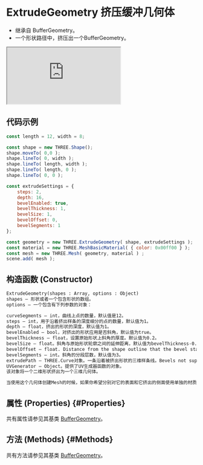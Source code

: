 # ExtrudeGeometry 挤压缓冲几何体

- 继承自 BufferGeometry。
- 一个形状路径中，挤压出一个BufferGeometry。

<iframe id="scene" src="https://threejs.org/docs/scenes/geometry-browser.html#ExtrudeGeometry"></iframe>

## 代码示例

```js
const length = 12, width = 8;

const shape = new THREE.Shape();
shape.moveTo( 0,0 );
shape.lineTo( 0, width );
shape.lineTo( length, width );
shape.lineTo( length, 0 );
shape.lineTo( 0, 0 );

const extrudeSettings = {
	steps: 2,
	depth: 16,
	bevelEnabled: true,
	bevelThickness: 1,
	bevelSize: 1,
	bevelOffset: 0,
	bevelSegments: 1
};

const geometry = new THREE.ExtrudeGeometry( shape, extrudeSettings );
const material = new THREE.MeshBasicMaterial( { color: 0x00ff00 } );
const mesh = new THREE.Mesh( geometry, material ) ;
scene.add( mesh );
```

## 构造函数 (Constructor)

```md
ExtrudeGeometry(shapes : Array, options : Object)
shapes — 形状或者一个包含形状的数组。
options — 一个包含有下列参数的对象：

curveSegments — int，曲线上点的数量，默认值是12。
steps — int，用于沿着挤出样条的深度细分的点的数量，默认值为1。
depth — float，挤出的形状的深度，默认值为1。
bevelEnabled — bool，对挤出的形状应用是否斜角，默认值为true。
bevelThickness — float，设置原始形状上斜角的厚度。默认值为0.2。
bevelSize — float。斜角与原始形状轮廓之间的延伸距离，默认值为bevelThickness-0.1。
bevelOffset — float. Distance from the shape outline that the bevel starts. Default is 0.
bevelSegments — int。斜角的分段层数，默认值为3。
extrudePath — THREE.Curve对象。一条沿着被挤出形状的三维样条线。Bevels not supported for path extrusion.
UVGenerator — Object。提供了UV生成器函数的对象。
该对象将一个二维形状挤出为一个三维几何体。

当使用这个几何体创建Mesh的时候，如果你希望分别对它的表面和它挤出的侧面使用单独的材质，你可以使用一个材质数组。 第一个材质将用于其表面；第二个材质则将用于其挤压出的侧面。
```

## 属性 (Properties) {#Properties}

共有属性请参见其基类 [BufferGeometry](../core/BufferGeometry#Properties)。

## 方法 (Methods) {#Methods}

共有方法请参见其基类 [BufferGeometry](../core/BufferGeometry#Methods)。